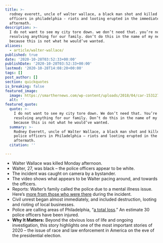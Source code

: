 ```yaml
---
title: >-
  rodney everett, uncle of walter wallace, a black man shot and killed by police
  officers in philadelphia - riots and looting erupted in the immediate
  aftermath.
description: >-
  I do not want to see my city tore down. we don’t need that. you’re not
  resolving anything for our family. don’t do this in the name of my nephew
  because this is not what he would’ve wanted.
aliases:
  - article/walter-wallace/
published: true
date: '2020-10-28T03:52:33+00:00'
publishDate: '2020-10-28T03:52:33+00:00'
lastmod: '2020-10-28T14:08:20+00:00'
tags: []
post_author: []
section: quickquotes
is_breaking: false
featured_image:
  image: https://smarthernews.com/wp-content/uploads/2018/04/car-1531273_1920.jpg
  alt: ''
featured_quote:
  quote: >-
    I do not want to see my city tore down. We don’t need that. You’re not
    resolving anything for our family. Don’t do this in the name of my nephew
    because this is not what he would’ve wanted.
  summary: >-
    Rodney Everett, uncle of Walter Wallace, a black man shot and killed by
    police officers in Philadelphia – riots and looting erupted in the immediate
    aftermath.
  citation: ''

---
```

*   Walter Wallace was killed Monday afternoon.
*   Walter, 27, was black – the police officers appear to be white.
*   The incident was caught on camera by a bystander.
*   The video shows what appears to be Walter pacing around, and towards the officers.
*   Reports: Walter’s family called the police due to a mental illness issue. Here’s [more from those who were there](\"https://philadelphia.cbslocal.com/2020/10/27/walter-wallace-jr-s-family-pleads-for-end-to-unrest-following-deadly-police-shooting/\") during the incident.
*   Civil unrest began almost immediately, and included destruction, looting and rioting of local businesses.
*   Police are calling areas of Philadelphia, “[a total loss](\"https://philadelphia.cbslocal.com/2020/10/27/looting-continues-for-2nd-night-in-philadelphia-following-fatal-police-shooting-of-walter-wallace-jr/\").” An estimate 30 police officers have been injured.
*   **Why It Matters:** Beyond the obvious loss of life and ongoing investigation, this story highlights one of the most important stories of 2020 – the issue of race and law enforcement in America on the eve of the presidential election.